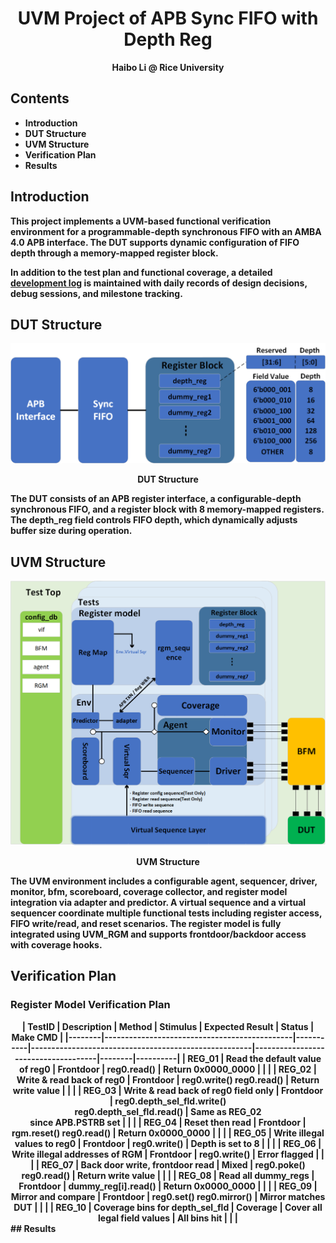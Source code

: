 # <div align="center"> UVM Project of APB Sync FIFO with Depth Reg </div>  
<div align="center"> <b> Haibo Li @ Rice University </div>

## Contents 
- Introduction 
- DUT Structure  
- UVM Structure
- Verification Plan  
- Results

## Introduction 
This project implements a UVM-based functional verification environment for a programmable-depth synchronous FIFO with an AMBA 4.0 APB interface. The DUT supports dynamic configuration of FIFO depth through a memory-mapped register block.

In addition to the test plan and functional coverage, a detailed [development log](./doc/projlog.txt) is maintained with daily records of design decisions, debug sessions, and milestone tracking.

## DUT Structure
<p align="center">
  <img src="./doc/dut.png" width="800"/>
</p>

<div align="center">  
DUT Structure
</div>  

The DUT consists of an APB register interface, a configurable-depth synchronous FIFO, and a register block with 8 memory-mapped registers. The depth_reg field controls FIFO depth, which dynamically adjusts buffer size during operation. 

## UVM Structure
<p align="center">
  <img src="./doc/overall.png" width="800"/>
</p>

<div align="center">  
UVM Structure
</div> 

The UVM environment includes a configurable agent, sequencer, driver, monitor, bfm, scoreboard, coverage collector, and register model integration via adapter and predictor. A virtual sequence and a virtual sequencer coordinate multiple functional tests including register access, FIFO write/read, and reset scenarios. The register model is fully integrated using UVM_RGM and supports frontdoor/backdoor access with coverage hooks.

## Verification Plan
### Register Model Verification Plan
<div align="center">
| TestID | Description                                  | Method    | Stimulus                                             | Expected Result                     | Status | Make CMD |
|--------|----------------------------------------------|-----------|------------------------------------------------------|-------------------------------------|--------|----------|
| REG_01 | Read the default value of reg0               | Frontdoor | reg0.read()                                          | Return 0x0000_0000                  |        |          |
| REG_02 | Write & read back of reg0                    | Frontdoor | reg0.write() reg0.read()                             | Return write value                  |        |          |
| REG_03 | Write & read back of reg0 field only | Frontdoor | reg0.depth_sel_fld.write() <br>reg0.depth_sel_fld.read() | Same as REG_02 <br>since APB.PSTRB set |        |          |
| REG_04 | Reset then read                              | Frontdoor | rgm.reset() reg0.read()                              | Return 0x0000_0000                  |        |          |
| REG_05 | Write illegal values to reg0                 | Frontdoor | reg0.write()                                         | Depth is set to 8                   |        |          |
| REG_06 | Write illegal addresses of RGM               | Frontdoor | reg0.write()                                         | Error flagged                       |        |          |
| REG_07 | Back door write, frontdoor read              | Mixed     | reg0.poke() reg0.read()                              | Return write value                  |        |          |
| REG_08 | Read all dummy_regs                          | Frontdoor | dummy_reg[i].read()                                  | Return 0x0000_0000                  |        |          |
| REG_09 | Mirror and compare                           | Frontdoor | reg0.set() reg0.mirror()                             | Mirror matches DUT                  |        |          |
| REG_10 | Coverage bins for depth_sel_fld              | Coverage  | Cover all legal field values                         | All bins hit                        |        |          |
</div>
## Results